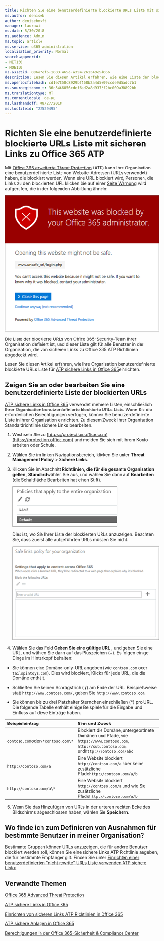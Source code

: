 ```yaml
---
title: Richten Sie eine benutzerdefinierte blockierte URLs Liste mit sicheren Links zu Office 365 ATP
ms.author: deniseb
author: denisebmsft
manager: laurawi
ms.date: 5/30/2018
ms.audience: Admin
ms.topic: article
ms.service: o365-administration
localization_priority: Normal
search.appverid:
- MET150
- MOE150
ms.assetid: 896a7efb-1683-465e-a394-261349e5d866
description: Lesen Sie diesen Artikel erfahren, wie eine Liste der blockierten URLs für Ihre Organisation mit Office 365 erweiterte Threat Protection einrichten. Blockierte URLs werden auf e-Mail-Nachrichten und Office-Dokumenten gemäß Ihrer ATP sichere Links Richtlinien angewendet.
ms.openlocfilehash: cd1e7858c8929bf468b2a4d5e09ccde9d5adc7b1
ms.sourcegitcommit: 36c5466056cdef6ad2a8d9372f2bc009a30892bb
ms.translationtype: MT
ms.contentlocale: de-DE
ms.lasthandoff: 08/27/2018
ms.locfileid: "22529495"
---
```

# <a name="set-up-a-custom-blocked-urls-list-using-office-365-atp-safe-links"></a>Richten Sie eine benutzerdefinierte blockierte URLs Liste mit sicheren Links zu Office 365 ATP

Mit [Office 365 erweiterte Threat Protection](office-365-atp.md) (ATP) kann Ihre Organisation eine benutzerdefinierte Liste von Website-Adressen (URLs verwendet) haben, die blockiert werden. Wenn eine URL blockiert wird, Personen, die Links zu den blockierten URL klicken Sie auf einer [Seite Warnung](atp-safe-links-warning-pages.md) wird aufgerufen, die in der folgenden Abbildung ähneln: 
  
![Diese Website wird blockiert.](media/6b4bda2d-a1e6-419e-8b10-588e83c3af3f.png)
  
Die Liste der blockierte URLs von Office 365-Security-Team Ihrer Organisation definiert ist, und dieser Liste gilt für alle Benutzer in der Organisation, die von sicheren Links zu Office 365 ATP Richtlinien abgedeckt wird. 
  
Lesen Sie diesen Artikel erfahren, wie Ihre Organisation benutzerdefinierte blockierte URLs Liste für [ATP sichere Links in Office 365](atp-safe-links.md)einrichten.
  
## <a name="view-or-edit-a-custom-list-of-blocked-urls"></a>Zeigen Sie an oder bearbeiten Sie eine benutzerdefinierte Liste der blockierten URLs

[ATP sichere Links in Office 365](atp-safe-links.md) verwendet mehrere Listen, einschließlich Ihrer Organisation benutzerdefinierte blockierte URLs Liste. Wenn Sie die erforderlichen Berechtigungen verfügen, können Sie benutzerdefinierte Liste in Ihrer Organisation einrichten. Zu diesem Zweck Ihrer Organisation Standardrichtlinie sichere Links bearbeiten.
  
1. Wechseln Sie zu [https://protection.office.com](https://protection.office.com) und melden Sie sich mit Ihrem Konto arbeiten oder Schule. 
    
2. Wählen Sie im linken Navigationsbereich, klicken Sie unter **Threat Management** **Policy** \> **Sichere Links**.
    
3. Klicken Sie im Abschnitt **Richtlinien, die für die gesamte Organisation gelten,** **Standard**wählen Sie aus, und wählen Sie dann auf **Bearbeiten** (die Schaltfläche Bearbeiten hat einen Stift). 
    
    ![Klicken Sie auf Bearbeiten, um die Standardrichtlinie für sichere Links Protection bearbeiten](media/d08f9615-d947-4033-813a-d310ec2c8cca.png)
  
    Dies ist, wo Sie Ihrer Liste der blockierten URLs anzuzeigen. Beachten Sie, dass zuerst alle aufgeführten URLs müssen Sie nicht.
    
    ![Die Liste der URLs blockiert ist in der standardmäßigen sichere Links Richtlinie an, in der gesamten Organisation gilt.](media/575e1449-6191-40ac-b626-030a2fd3fb11.png)
  
4. Wählen Sie das Feld **Geben Sie eine gültige URL** , und geben Sie eine URL, und wählen Sie dann auf das Pluszeichen (+). Es folgen einige Dinge im Hinterkopf behalten: 
    
  - Sie können eine Domäne-only-URL angeben (wie `contoso.com` oder `tailspintoys.com`). Dies wird blockiert, Klicks für jede URL, die die Domäne enthält.
    
  - Schließen Sie keinen Schrägstrich ( **/**) am Ende der URL. Beispielsweise statt `http://www.contoso.com/`, geben Sie `http://www.contoso.com`.
    
  - Sie können bis zu drei Platzhalter Sternchen einschließen (\*) pro URL. Die folgende Tabelle enthält einige Beispiele für die Eingabe und Einfluss auf diese Einträge haben.
    
|**Beispieleintrag**|**Sinn und Zweck**|
|:-----|:-----|
|`contoso.com`oder`\*contoso.com\*`  <br/> |Blockiert die Domäne, untergeordnete Domänen und Pfade, wie `https://www.contoso.com`, `http://sub.contoso.com`, und`http://contoso.com/abc`  <br/> |
|`http://contoso.com/a`  <br/> |Eine Website blockiert `http://contoso.com/a` aber keine zusätzliche Pfade`http://contoso.com/a/b`  <br/> |
|`http://contoso.com/a\*`  <br/> |Eine Website blockiert `http://contoso.com/a` und wie Sie zusätzliche Pfade`http://contoso.com/a/b`  <br/> |
   
5. Wenn Sie das Hinzufügen von URLs in der unteren rechten Ecke des Bildschirms abgeschlossen haben, wählen Sie **Speichern**.
    
## <a name="what-if-i-want-to-define-exceptions-for-certain-users-in-my-organization"></a>Wo finde ich zum Definieren von Ausnahmen für bestimmte Benutzer in meiner Organisation?

Bestimmte Gruppen können URLs anzuzeigen, die für andere Benutzer blockiert werden soll, können Sie eine sichere Links ATP Richtlinie angeben, die für bestimmte Empfänger gilt. Finden Sie unter [Einrichten einer benutzerdefinierten "nicht rewrite" URLs Liste verwenden ATP sichere Links](set-up-a-custom-do-not-rewrite-urls-list-with-atp.md).
  
## <a name="related-topics"></a>Verwandte Themen

[Office 365 Advanced Threat Protection](office-365-atp.md)
  
[ATP sichere Links in Office 365](atp-safe-links.md)
  
[Einrichten von sicheren Links ATP Richtlinien in Office 365](set-up-atp-safe-links-policies.md)
  
[ATP sichere Anlagen in Office 365](atp-safe-attachments.md)

[Berechtigungen in der Office 365-Sicherheit &amp; Compliance Center](permissions-in-the-security-and-compliance-center.md)
  


